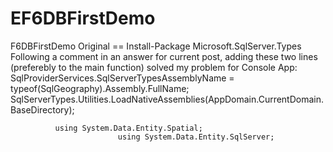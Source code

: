 # EF6DBFirstDemo
F6DBFirstDemo Original 
== Install-Package Microsoft.SqlServer.Types		
		Following a comment in an answer for current post, adding these two lines (preferebly to the main function) solved my problem for
	    Console App:
							SqlProviderServices.SqlServerTypesAssemblyName = typeof(SqlGeography).Assembly.FullName;
							SqlServerTypes.Utilities.LoadNativeAssemblies(AppDomain.CurrentDomain.BaseDirectory);
							
              using System.Data.Entity.Spatial;
							using System.Data.Entity.SqlServer;
